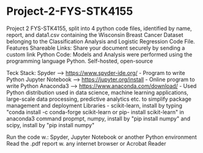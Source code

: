 # Project-2-FYS-STK4155
Project 2 FYS-STK4155, split into 4 python code files, identified by name, report, and data1.csv containing the Wisconsin Breast Cancer Dataset belonging to the Classification Analysis and Logistic Regression Code File. Features Shareable Links: Share your document securely by sending a custom link Python Code: Models and Analysis were performed using the programming language Python. Self-hosted, open-source

Teck Stack: Spyder --> https://www.spyder-ide.org/ - Program to write Python Jupyter Notebook --> https://jupyter.org/install - Online program to write Python Anaconda3 --> https://www.anaconda.com/download/ - Used Python distribution used in data science, machine learning applications, large-scale data processing, predictive analytics etc. to simplify package management and deployment Libraries - scikit-learn, install by typing "conda install -c conda-forge scikit-learn or pip- install scikit-learn" in anaconda3 command propmpt, numpy, install by "pip install numpy" and scipy, install by "pip install numpy"

Run the code w.: Spyder, Jupyter Notebook or another Python environment Read the .pdf report w. any internet browser or Acrobat Reader
